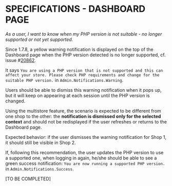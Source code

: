 # **SPECIFICATIONS - DASHBOARD PAGE**


_As a user, I want to know when my PHP version is not suitable - no longer supported or not yet supported._

Since 1.7.8, a yellow warning notification is displayed on the top of the Dashboard page when the PHP version detected is no longer supported, cf. issue #[20862](https://github.com/PrestaShop/PrestaShop/issues/20862).

It says `You are using a PHP version that is not supported and this can affect your store. Please check PHP requirements and change for the suitable PHP version.` in `Admin.Notifications.Warning`.

Users should be able to dismiss this warning notification when it pops up, but it will keep on appearing at each session until the PHP version is changed.

Using the multistore feature, the scenario is expected to be different from one shop to the other: the **notification is dismissed only for the selected context** and should not be redisplayed if the user refreshes or returns to the Dashboard page.

Expected behavior: if the user dismisses the warning notification for Shop 1, it should still be visible in Shop 2.

If, following this recommendation, the user updates the PHP version to use a supported one, when logging in again, he/she should be able to see a green success notification: `You are now running a supported PHP version.` in `Admin.Notifications.Success`.

[TO BE COMPLETED]
